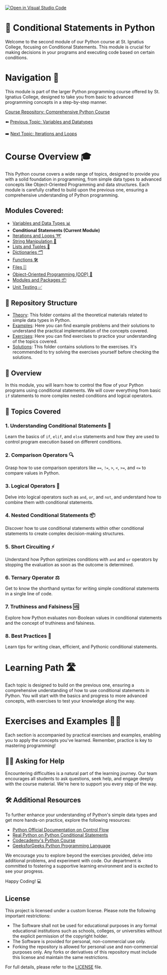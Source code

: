 [![Open in Visual Studio Code](https://classroom.github.com/assets/open-in-vscode-2e0aaae1b6195c2367325f4f02e2d04e9abb55f0b24a779b69b11b9e10269abc.svg)](https://classroom.github.com/online_ide?assignment_repo_id=15286177&assignment_repo_type=AssignmentRepo)
# 📘 Conditional Statements in Python 

Welcome to the second module of our Python course at St. Ignatius College, focusing on Conditional Statements. This module is crucial for making decisions in your programs and executing code based on certain conditions.

# Navigation 🧭

This module is part of the larger Python programming course offered by St. Ignatius College, designed to take you from basic to advanced programming concepts in a step-by-step manner. 

[Course Repository: Comprehensive Python Course](https://github.com/YuriODev/St-Ignatius-Python-Course)

⬅️  [Previous Topic: Variables and Datatypes](https://github.com/YuriODev/python-st-ignatius-01-simple-data-types/blob/main/README.md)

➡️ [Next Topic: Iterations and Loops](https://github.com/YuriODev/python-st-ignatius-03-iterations-and-loops/blob/main/README.md)

# Course Overview 🎓

This Python course covers a wide range of topics, designed to provide you with a solid foundation in programming, from simple data types to advanced concepts like Object-Oriented Programming and data structures. Each module is carefully crafted to build upon the previous one, ensuring a comprehensive understanding of Python programming.

## Modules Covered:
- [Variables and Data Types 📊](https://github.com/YuriODev/python-st-ignatius-01-simple-data-types/blob/main/README.md)
- **Conditional Statements (Current Module)**
- [Iterations and Loops ➿](https://github.com/YuriODev/python-st-ignatius-03-iterations-and-loops/blob/main/README.md)
- [String Manipulation 🧵](https://github.com/YuriODev/python-st-ignatius-04-string-manipulation/blob/main/README.md)
- [Lists and Tuples 📝](https://github.com/YuriODev/python-st-ignatius-05-lists-in-python/blob/main/README.md)
- [Dictionaries 🗂](https://github.com/YuriODev/python-st-ignatius-06-mastering-dictionaries/blob/main/README.md)
- [Functions 🛠](https://github.com/YuriODev/python-st-ignatius-07-functions-in-python/blob/main/README.md)
- [Files 🗄](https://github.com/YuriODev/python-st-ignatius-08-files-in-python/blob/main/README.md)
- [Object-Oriented Programming (OOP) 🤖](https://github.com/YuriODev/python-st-ignatius-09-oop/blob/main/README.md)
- [Modules and Packages 📦](https://github.com/YuriODev/python-st-ignatius-10-modules-and-packages/blob/main/README.md)
- [Unit Testing ✅](https://github.com/YuriODev/python-st-ignatius-11-unit-testing/blob/main/README.md)


## 📂 Repository Structure

- [Theory](./theory): This folder contains all the theoretical materials related to simple data types in Python.
- [Examples](./examples): Here you can find example problems and their solutions to understand the practical implementation of the concepts covered.
- [Exercises](./exercises): Here you can find exercises to practice your understanding of the topics covered.
- [Solutions](./solutions): This folder contains solutions to the exercises. It's recommended to try solving the exercises yourself before checking the solutions.

## 📝 Overview

In this module, you will learn how to control the flow of your Python programs using conditional statements. We will cover everything from basic `if` statements to more complex nested conditions and logical operators.

## 🧩 Topics Covered

### 1. Understanding Conditional Statements 🤔

Learn the basics of `if`, `elif`, and `else` statements and how they are used to control program execution based on different conditions.

### 2. Comparison Operators 🔍

Grasp how to use comparison operators like `==`, `!=`, `>`, `<`, `>=`, and `<=` to compare values in Python.

### 3. Logical Operators 🧠

Delve into logical operators such as `and`, `or`, and `not`, and understand how to combine them with conditional statements.

### 4. Nested Conditional Statements 📦

Discover how to use conditional statements within other conditional statements to create complex decision-making structures.

### 5. Short Circuiting ⚡

Understand how Python optimizes conditions with `and` and `or` operators by stopping the evaluation as soon as the outcome is determined.

### 6. Ternary Operator ⚖️

Get to know the shorthand syntax for writing simple conditional statements in a single line of code.

### 7. Truthiness and Falsiness 🆚

Explore how Python evaluates non-Boolean values in conditional statements and the concept of truthiness and falsiness.

### 8. Best Practices 🏅

Learn tips for writing clean, efficient, and Pythonic conditional statements.

# Learning Path 🛣️

Each topic is designed to build on the previous one, ensuring a comprehensive understanding of how to use conditional statements in Python. You will start with the basics and progress to more advanced concepts, with exercises to test your knowledge along the way.

# Exercises and Examples 🏋️‍♂️

Each section is accompanied by practical exercises and examples, enabling you to apply the concepts you've learned. Remember, practice is key to mastering programming!

## 🙋‍♂️ Asking for Help

Encountering difficulties is a natural part of the learning journey. Our team encourages all students to ask questions, seek help, and engage deeply with the course material. We're here to support you every step of the way.

## 🛠 Additional Resources

To further enhance your understanding of Python's simple data types and get more hands-on practice, explore the following resources:

- [Python Official Documentation on Control Flow](https://docs.python.org/3/tutorial/controlflow.html)
- [Real Python on Python Conditional Statements](https://realpython.com/python-conditional-statements/)
- [Codecademy's Python Course](https://www.codecademy.com/learn/learn-python-3)
- [GeeksforGeeks Python Programming Language](https://www.geeksforgeeks.org/python-programming-language/)

We encourage you to explore beyond the exercises provided, delve into additional problems, and experiment with code. Our department is committed to fostering a supportive learning environment and is excited to see your progress.

Happy Coding! 💻

## License

This project is licensed under a custom license. Please note the following important restrictions:

- The Software shall not be used for educational purposes in any formal educational institutions such as schools, colleges, or universities without the explicit permission of the copyright holder.
- The Software is provided for personal, non-commercial use only.
- Forking the repository is allowed for personal use and non-commercial purposes only. Any forks or derivatives of this repository must include this license and maintain the same restrictions.

For full details, please refer to the [LICENSE](./LICENSE) file.
